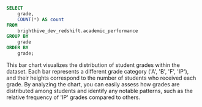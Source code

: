```sql grade_distribution
SELECT 
    grade, 
    COUNT(*) AS count
FROM 
    brighthive_dev_redshift.academic_performance
GROUP BY 
    grade
ORDER BY 
    grade;
```

<BarChart
    data={grade_distribution}
    x=grade
    y=count
    labels=true
/>  

This bar chart visualizes the distribution of student grades within the dataset. Each bar represents a different grade category ('A', 'B', 'F', 'IP'), and their heights correspond to the number of students who received each grade. By analyzing the chart, you can easily assess how grades are distributed among students and identify any notable patterns, such as the relative frequency of 'IP' grades compared to others.